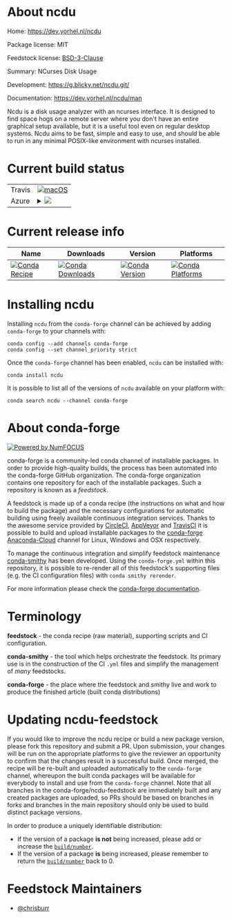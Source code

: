 About ncdu
==========

Home: https://dev.yorhel.nl/ncdu

Package license: MIT

Feedstock license: [BSD-3-Clause](https://github.com/conda-forge/ncdu-feedstock/blob/master/LICENSE.txt)

Summary: NCurses Disk Usage

Development: https://g.blicky.net/ncdu.git/

Documentation: https://dev.yorhel.nl/ncdu/man

Ncdu is a disk usage analyzer with an ncurses interface. It is designed to
find space hogs on a remote server where you don't have an entire graphical
setup available, but it is a useful tool even on regular desktop systems.
Ncdu aims to be fast, simple and easy to use, and should be able to run
in any minimal POSIX-like environment with ncurses installed.


Current build status
====================


<table><tr>
    <td>Travis</td>
    <td>
      <a href="https://travis-ci.com/conda-forge/ncdu-feedstock">
        <img alt="macOS" src="https://img.shields.io/travis/com/conda-forge/ncdu-feedstock/master.svg?label=macOS">
      </a>
    </td>
  </tr>
    
  <tr>
    <td>Azure</td>
    <td>
      <details>
        <summary>
          <a href="https://dev.azure.com/conda-forge/feedstock-builds/_build/latest?definitionId=6597&branchName=master">
            <img src="https://dev.azure.com/conda-forge/feedstock-builds/_apis/build/status/ncdu-feedstock?branchName=master">
          </a>
        </summary>
        <table>
          <thead><tr><th>Variant</th><th>Status</th></tr></thead>
          <tbody><tr>
              <td>linux_64</td>
              <td>
                <a href="https://dev.azure.com/conda-forge/feedstock-builds/_build/latest?definitionId=6597&branchName=master">
                  <img src="https://dev.azure.com/conda-forge/feedstock-builds/_apis/build/status/ncdu-feedstock?branchName=master&jobName=linux&configuration=linux_64_" alt="variant">
                </a>
              </td>
            </tr><tr>
              <td>linux_aarch64</td>
              <td>
                <a href="https://dev.azure.com/conda-forge/feedstock-builds/_build/latest?definitionId=6597&branchName=master">
                  <img src="https://dev.azure.com/conda-forge/feedstock-builds/_apis/build/status/ncdu-feedstock?branchName=master&jobName=linux&configuration=linux_aarch64_" alt="variant">
                </a>
              </td>
            </tr><tr>
              <td>linux_ppc64le</td>
              <td>
                <a href="https://dev.azure.com/conda-forge/feedstock-builds/_build/latest?definitionId=6597&branchName=master">
                  <img src="https://dev.azure.com/conda-forge/feedstock-builds/_apis/build/status/ncdu-feedstock?branchName=master&jobName=linux&configuration=linux_ppc64le_" alt="variant">
                </a>
              </td>
            </tr><tr>
              <td>osx_64</td>
              <td>
                <a href="https://dev.azure.com/conda-forge/feedstock-builds/_build/latest?definitionId=6597&branchName=master">
                  <img src="https://dev.azure.com/conda-forge/feedstock-builds/_apis/build/status/ncdu-feedstock?branchName=master&jobName=osx&configuration=osx_64_" alt="variant">
                </a>
              </td>
            </tr>
          </tbody>
        </table>
      </details>
    </td>
  </tr>
</table>

Current release info
====================

| Name | Downloads | Version | Platforms |
| --- | --- | --- | --- |
| [![Conda Recipe](https://img.shields.io/badge/recipe-ncdu-green.svg)](https://anaconda.org/conda-forge/ncdu) | [![Conda Downloads](https://img.shields.io/conda/dn/conda-forge/ncdu.svg)](https://anaconda.org/conda-forge/ncdu) | [![Conda Version](https://img.shields.io/conda/vn/conda-forge/ncdu.svg)](https://anaconda.org/conda-forge/ncdu) | [![Conda Platforms](https://img.shields.io/conda/pn/conda-forge/ncdu.svg)](https://anaconda.org/conda-forge/ncdu) |

Installing ncdu
===============

Installing `ncdu` from the `conda-forge` channel can be achieved by adding `conda-forge` to your channels with:

```
conda config --add channels conda-forge
conda config --set channel_priority strict
```

Once the `conda-forge` channel has been enabled, `ncdu` can be installed with:

```
conda install ncdu
```

It is possible to list all of the versions of `ncdu` available on your platform with:

```
conda search ncdu --channel conda-forge
```


About conda-forge
=================

[![Powered by
NumFOCUS](https://img.shields.io/badge/powered%20by-NumFOCUS-orange.svg?style=flat&colorA=E1523D&colorB=007D8A)](https://numfocus.org)

conda-forge is a community-led conda channel of installable packages.
In order to provide high-quality builds, the process has been automated into the
conda-forge GitHub organization. The conda-forge organization contains one repository
for each of the installable packages. Such a repository is known as a *feedstock*.

A feedstock is made up of a conda recipe (the instructions on what and how to build
the package) and the necessary configurations for automatic building using freely
available continuous integration services. Thanks to the awesome service provided by
[CircleCI](https://circleci.com/), [AppVeyor](https://www.appveyor.com/)
and [TravisCI](https://travis-ci.com/) it is possible to build and upload installable
packages to the [conda-forge](https://anaconda.org/conda-forge)
[Anaconda-Cloud](https://anaconda.org/) channel for Linux, Windows and OSX respectively.

To manage the continuous integration and simplify feedstock maintenance
[conda-smithy](https://github.com/conda-forge/conda-smithy) has been developed.
Using the ``conda-forge.yml`` within this repository, it is possible to re-render all of
this feedstock's supporting files (e.g. the CI configuration files) with ``conda smithy rerender``.

For more information please check the [conda-forge documentation](https://conda-forge.org/docs/).

Terminology
===========

**feedstock** - the conda recipe (raw material), supporting scripts and CI configuration.

**conda-smithy** - the tool which helps orchestrate the feedstock.
                   Its primary use is in the construction of the CI ``.yml`` files
                   and simplify the management of *many* feedstocks.

**conda-forge** - the place where the feedstock and smithy live and work to
                  produce the finished article (built conda distributions)


Updating ncdu-feedstock
=======================

If you would like to improve the ncdu recipe or build a new
package version, please fork this repository and submit a PR. Upon submission,
your changes will be run on the appropriate platforms to give the reviewer an
opportunity to confirm that the changes result in a successful build. Once
merged, the recipe will be re-built and uploaded automatically to the
`conda-forge` channel, whereupon the built conda packages will be available for
everybody to install and use from the `conda-forge` channel.
Note that all branches in the conda-forge/ncdu-feedstock are
immediately built and any created packages are uploaded, so PRs should be based
on branches in forks and branches in the main repository should only be used to
build distinct package versions.

In order to produce a uniquely identifiable distribution:
 * If the version of a package **is not** being increased, please add or increase
   the [``build/number``](https://docs.conda.io/projects/conda-build/en/latest/resources/define-metadata.html#build-number-and-string).
 * If the version of a package **is** being increased, please remember to return
   the [``build/number``](https://docs.conda.io/projects/conda-build/en/latest/resources/define-metadata.html#build-number-and-string)
   back to 0.

Feedstock Maintainers
=====================

* [@chrisburr](https://github.com/chrisburr/)

